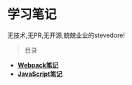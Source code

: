# 学习笔记
无技术,无PR,无开源,兢兢业业的stevedore!
> 目录
* **[Webpack笔记](./webpack笔记/webpack.md)**
* **[JavaScript笔记](./javascript奇技淫巧/JavaScript奇技淫巧.md)**